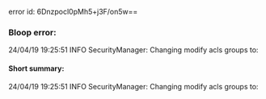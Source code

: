 error id: 6Dnzpocl0pMh5+j3F/on5w==
### Bloop error:

24/04/19 19:25:51 INFO SecurityManager: Changing modify acls groups to:
#### Short summary: 

24/04/19 19:25:51 INFO SecurityManager: Changing modify acls groups to: